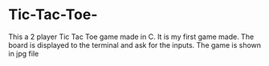 # Tic-Tac-Toe-
This a 2 player Tic Tac Toe game made in C. It is my first game made.
The board is displayed to the terminal and ask for the inputs. The game is shown in jpg file
